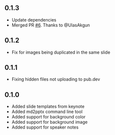 ## 0.1.3

- Update dependencies
- Merged PR [#6](https://github.com/rodydavis/flutter_pptx/pull/6). Thanks to @UlasAkgun

## 0.1.2

- Fix for images being duplicated in the same slide

## 0.1.1

- Fixing hidden files not uploading to pub.dev

## 0.1.0

- Added slide templates from keynote
- Added md2pptx command line tool
- Added support for background color
- Added support for background image
- Added support for speaker notes
